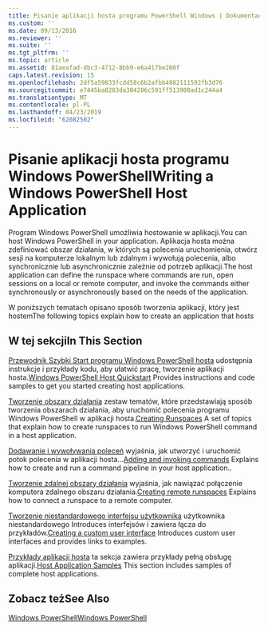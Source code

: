 ```yaml
---
title: Pisanie aplikacji hosta programu PowerShell Windows | Dokumentacja firmy Microsoft
ms.custom: ''
ms.date: 09/13/2016
ms.reviewer: ''
ms.suite: ''
ms.tgt_pltfrm: ''
ms.topic: article
ms.assetid: 81aeafad-dbc3-4712-8bb9-e6a417be260f
caps.latest.revision: 15
ms.openlocfilehash: 2df5a59833fcdd58c6b2afbb4882111592fb3d76
ms.sourcegitcommit: e7445ba8203da304286c591ff513900ad1c244a4
ms.translationtype: MT
ms.contentlocale: pl-PL
ms.lasthandoff: 04/23/2019
ms.locfileid: "62082502"
---
```

# <a name="writing-a-windows-powershell-host-application"></a><span data-ttu-id="19ab1-102">Pisanie aplikacji hosta programu Windows PowerShell</span><span class="sxs-lookup"><span data-stu-id="19ab1-102">Writing a Windows PowerShell Host Application</span></span>

<span data-ttu-id="19ab1-103">Program Windows PowerShell umożliwia hostowanie w aplikacji.</span><span class="sxs-lookup"><span data-stu-id="19ab1-103">You can host Windows PowerShell in your application.</span></span> <span data-ttu-id="19ab1-104">Aplikacja hosta można zdefiniować obszar działania, w których są polecenia uruchomienia, otwórz sesji na komputerze lokalnym lub zdalnym i wywołują polecenia, albo synchronicznie lub asynchronicznie zależnie od potrzeb aplikacji.</span><span class="sxs-lookup"><span data-stu-id="19ab1-104">The host application can define the runspace where commands are run, open sessions on a local or remote computer, and invoke the commands either synchronously or asynchronously based on the needs of the application.</span></span>

<span data-ttu-id="19ab1-105">W poniższych tematach opisano sposób tworzenia aplikacji, który jest hostem</span><span class="sxs-lookup"><span data-stu-id="19ab1-105">The following topics explain how to create an application that hosts</span></span>

## <a name="in-this-section"></a><span data-ttu-id="19ab1-106">W tej sekcji</span><span class="sxs-lookup"><span data-stu-id="19ab1-106">In This Section</span></span>

<span data-ttu-id="19ab1-107">[Przewodnik Szybki Start programu Windows PowerShell hosta](./windows-powershell-host-quickstart.md) udostępnia instrukcje i przykłady kodu, aby ułatwić pracę, tworzenie aplikacji hosta.</span><span class="sxs-lookup"><span data-stu-id="19ab1-107">[Windows PowerShell Host Quickstart](./windows-powershell-host-quickstart.md) Provides instructions and code samples to get you started creating host applications.</span></span>

<span data-ttu-id="19ab1-108">[Tworzenie obszary działania](./creating-runspaces.md) zestaw tematów, które przedstawiają sposób tworzenia obszarach działania, aby uruchomić polecenia programu Windows PowerShell w aplikacji hosta.</span><span class="sxs-lookup"><span data-stu-id="19ab1-108">[Creating Runspaces](./creating-runspaces.md) A set of topics that explain how to create runspaces to run Windows PowerShell command in a host application.</span></span>

<span data-ttu-id="19ab1-109">[Dodawanie i wywoływania poleceń](./adding-and-invoking-commands.md) wyjaśnia, jak utworzyć i uruchomić potok polecenia w aplikacji hosta...</span><span class="sxs-lookup"><span data-stu-id="19ab1-109">[Adding and invoking commands](./adding-and-invoking-commands.md) Explains how to create and run a command pipeline in your host application..</span></span>

<span data-ttu-id="19ab1-110">[Tworzenie zdalnej obszary działania](./creating-remote-runspaces.md) wyjaśnia, jak nawiązać połączenie komputera zdalnego obszaru działania.</span><span class="sxs-lookup"><span data-stu-id="19ab1-110">[Creating remote runspaces](./creating-remote-runspaces.md) Explains how to connect a runspace to a remote computer.</span></span>

<span data-ttu-id="19ab1-111">[Tworzenie niestandardowego interfejsu użytkownika](./creating-a-custom-user-interface.md) użytkownika niestandardowego Introduces interfejsów i zawiera łącza do przykładów.</span><span class="sxs-lookup"><span data-stu-id="19ab1-111">[Creating a custom user interface](./creating-a-custom-user-interface.md) Introduces custom user interfaces and provides links to examples.</span></span>

<span data-ttu-id="19ab1-112">[Przykłady aplikacji hosta](./host-application-samples.md) ta sekcja zawiera przykłady pełną obsługę aplikacji.</span><span class="sxs-lookup"><span data-stu-id="19ab1-112">[Host Application Samples](./host-application-samples.md) This section includes samples of complete host applications.</span></span>

## <a name="see-also"></a><span data-ttu-id="19ab1-113">Zobacz też</span><span class="sxs-lookup"><span data-stu-id="19ab1-113">See Also</span></span>

[<span data-ttu-id="19ab1-114">Windows PowerShell</span><span class="sxs-lookup"><span data-stu-id="19ab1-114">Windows PowerShell</span></span>](http://msdn.microsoft.com/en-us/b41a2af3-aec1-402d-8e18-c2c26be461ff)